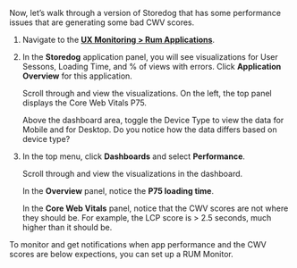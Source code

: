 Now, let’s walk through a version of Storedog that has some performance issues that are generating some bad CWV scores.
    
1. Navigate to the <a href="https://app.datadoghq.com/rum/list" target="_datadog">**UX Monitoring > Rum Applications**</a>.

2. In the **Storedog** application panel, you will see visualizations for User Sessons, Loading Time, and % of views with errors. Click **Application Overview** for this application.

    Scroll through and view the visualizations. On the left, the top panel displays the Core Web Vitals P75. 

    Above the dashboard area, toggle the Device Type to view the data for Mobile and for Desktop. Do you notice how the data differs based on device type?

3. In the top menu, click **Dashboards** and select **Performance**.

    Scroll through and view the visualizations in the dashboard.

    In the **Overview** panel, notice the **P75 loading time**. 

    In the **Core Web Vitals** panel, notice that the CWV scores are not where they should be. For example, the LCP score is > 2.5 seconds, much higher than it should be.

To monitor and get notifications when app performance and the CWV scores are below expections, you can set up a RUM Monitor. 